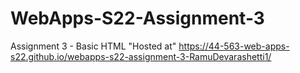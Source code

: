 # WebApps-S22-Assignment-3
Assignment 3 - Basic HTML
"Hosted at" https://44-563-web-apps-s22.github.io/webapps-s22-assignment-3-RamuDevarashetti1/
